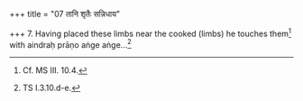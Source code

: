 +++
title = "07 तानि शृतैः सन्निधाय"

+++
7. Having placed these limbs near the cooked (limbs) he touches them[^1] with aindraḥ prāṇo aṅge aṅge...[^2]  


[^1]: Cf. MS III. 10.4.  

[^2]: TS I.3.10.d-e.  
